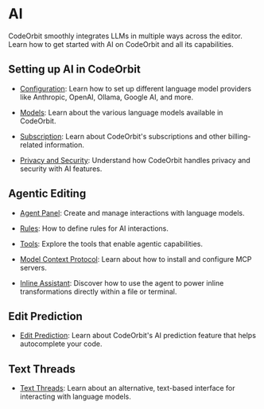 ﻿# AI

CodeOrbit smoothly integrates LLMs in multiple ways across the editor.
Learn how to get started with AI on CodeOrbit and all its capabilities.

## Setting up AI in CodeOrbit

- [Configuration](./configuration.md): Learn how to set up different language model providers like Anthropic, OpenAI, Ollama, Google AI, and more.

- [Models](./models.md): Learn about the various language models available in CodeOrbit.

- [Subscription](./subscription.md): Learn about CodeOrbit's subscriptions and other billing-related information.

- [Privacy and Security](./privacy-and-security.md): Understand how CodeOrbit handles privacy and security with AI features.

## Agentic Editing

- [Agent Panel](./agent-panel.md): Create and manage interactions with language models.

- [Rules](./rules.md): How to define rules for AI interactions.

- [Tools](./tools.md): Explore the tools that enable agentic capabilities.

- [Model Context Protocol](./mcp.md): Learn about how to install and configure MCP servers.

- [Inline Assistant](./inline-assistant.md): Discover how to use the agent to power inline transformations directly within a file or terminal.

## Edit Prediction

- [Edit Prediction](./edit-prediction.md): Learn about CodeOrbit's AI prediction feature that helps autocomplete your code.

## Text Threads

- [Text Threads](./text-threads.md): Learn about an alternative, text-based interface for interacting with language models.
